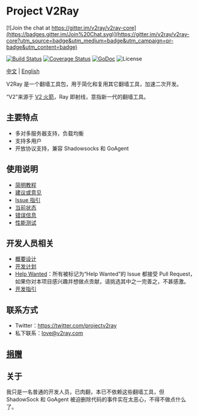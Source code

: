 # Project V2Ray

[![Join the chat at https://gitter.im/v2ray/v2ray-core](https://badges.gitter.im/Join%20Chat.svg)](https://gitter.im/v2ray/v2ray-core?utm_source=badge&utm_medium=badge&utm_campaign=pr-badge&utm_content=badge)

[![Build Status](https://travis-ci.org/v2ray/v2ray-core.svg?branch=master)](https://travis-ci.org/v2ray/v2ray-core)
[![Coverage Status](https://coveralls.io/repos/v2ray/v2ray-core/badge.svg?branch=master&service=github)](https://coveralls.io/github/v2ray/v2ray-core?branch=master)
[![GoDoc](https://godoc.org/github.com/v2ray/v2ray-core?status.svg)](https://godoc.org/github.com/v2ray/v2ray-core)
![License](https://img.shields.io/github/license/v2ray/v2ray-core.svg)

[中文](https://github.com/V2Ray/v2ray-core/blob/master/README.md) | [English](https://github.com/V2Ray/v2ray-core/blob/master/spec/en/README.md)

V2Ray 是一个翻墙工具包，用于简化和复用其它翻墙工具，加速二次开发。

“V2”来源于 [V2 火箭](https://zh.wikipedia.org/wiki/V-2%E7%81%AB%E7%AE%AD)，Ray 即射线，意指新一代的翻墙工具。

## 主要特点
* 多对多服务器支持，负载均衡
* 支持多用户
* 开放协议支持，兼容 Shadowsocks 和 GoAgent

## 使用说明
* [简明教程](https://github.com/V2Ray/v2ray-core/blob/master/spec/guide.md)
* [建议或意见](https://github.com/v2ray/v2ray-core/issues)
* [Issue 指引](https://github.com/V2Ray/v2ray-core/blob/master/spec/issue.md)
* [当前状态](https://github.com/V2Ray/v2ray-core/blob/master/spec/status.md)
* [错误信息](https://github.com/V2Ray/v2ray-core/blob/master/spec/errors.md)
* [性能测试](https://github.com/V2Ray/v2ray-core/blob/master/spec/benchmark.md)

## 开发人员相关
* [概要设计](https://github.com/V2Ray/v2ray-core/blob/master/spec/design.md)
* [开发计划](https://github.com/V2Ray/v2ray-core/blob/master/spec/roadmap.md)
* [Help Wanted](https://github.com/v2ray/v2ray-core/labels/help%20wanted)：所有被标记为“Help Wanted”的 Issue 都接受 Pull Request，如果你对本项目感兴趣并想做点贡献，请挑选其中之一完善之，不甚感激。
* [开发指引](https://github.com/V2Ray/v2ray-core/blob/master/spec/develop.md)

## 联系方式
* Twitter：https://twitter.com/projectv2ray
* 私下联系：love@v2ray.com

## [捐赠](https://github.com/v2ray/v2ray-core/blob/master/spec/donate.md)

## 关于
我只是一名普通的开发人员，已肉翻，本已不依赖这些翻墙工具，但 ShadowSock 和 GoAgent 被迫删除代码的事件实在太恶心，不得不做点什么了。
